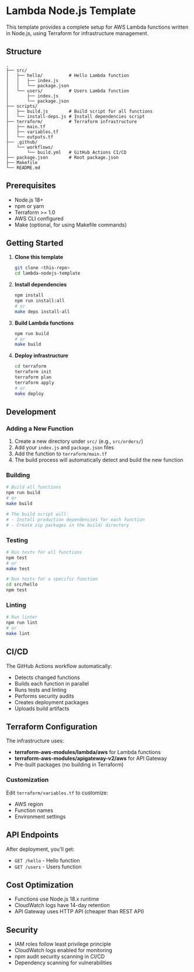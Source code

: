 # Lambda Node.js Template

This template provides a complete setup for AWS Lambda functions written in Node.js, using Terraform for infrastructure management.

## Structure

```
.
├── src/
│   ├── hello/          # Hello Lambda function
│   │   ├── index.js
│   │   └── package.json
│   └── users/          # Users Lambda function
│       ├── index.js
│       └── package.json
├── scripts/
│   ├── build.js        # Build script for all functions
│   └── install-deps.js # Install dependencies script
├── terraform/          # Terraform infrastructure
│   ├── main.tf
│   ├── variables.tf
│   └── outputs.tf
├── .github/
│   └── workflows/
│       └── build.yml   # GitHub Actions CI/CD
├── package.json        # Root package.json
├── Makefile
└── README.md
```

## Prerequisites

- Node.js 18+
- npm or yarn
- Terraform >= 1.0
- AWS CLI configured
- Make (optional, for using Makefile commands)

## Getting Started

1. **Clone this template**
   ```bash
   git clone <this-repo>
   cd lambda-nodejs-template
   ```

2. **Install dependencies**
   ```bash
   npm install
   npm run install:all
   # or
   make deps install-all
   ```

3. **Build Lambda functions**
   ```bash
   npm run build
   # or
   make build
   ```

4. **Deploy infrastructure**
   ```bash
   cd terraform
   terraform init
   terraform plan
   terraform apply
   # or
   make deploy
   ```

## Development

### Adding a New Function

1. Create a new directory under `src/` (e.g., `src/orders/`)
2. Add your `index.js` and `package.json` files
3. Add the function to `terraform/main.tf`
4. The build process will automatically detect and build the new function

### Building

```bash
# Build all functions
npm run build
# or
make build

# The build script will:
# - Install production dependencies for each function
# - Create zip packages in the build/ directory
```

### Testing

```bash
# Run tests for all functions
npm test
# or
make test

# Run tests for a specific function
cd src/hello
npm test
```

### Linting

```bash
# Run linter
npm run lint
# or
make lint
```

## CI/CD

The GitHub Actions workflow automatically:
- Detects changed functions
- Builds each function in parallel
- Runs tests and linting
- Performs security audits
- Creates deployment packages
- Uploads build artifacts

## Terraform Configuration

The infrastructure uses:
- **terraform-aws-modules/lambda/aws** for Lambda functions
- **terraform-aws-modules/apigateway-v2/aws** for API Gateway
- Pre-built packages (no building in Terraform)

### Customization

Edit `terraform/variables.tf` to customize:
- AWS region
- Function names
- Environment settings

## API Endpoints

After deployment, you'll get:
- `GET /hello` - Hello function
- `GET /users` - Users function

## Cost Optimization

- Functions use Node.js 18.x runtime
- CloudWatch logs have 14-day retention
- API Gateway uses HTTP API (cheaper than REST API)

## Security

- IAM roles follow least privilege principle
- CloudWatch logs enabled for monitoring
- npm audit security scanning in CI/CD
- Dependency scanning for vulnerabilities